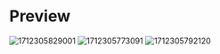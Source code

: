 # Preview

![1712305829001](https://github.com/SunPodder/chirper/assets/73415680/99547ec9-18b5-4e25-807b-1ecb3a0fde7c)
![1712305773091](https://github.com/SunPodder/chirper/assets/73415680/b788a75d-f708-4b8d-a6ce-428f2db6a277)
![1712305792120](https://github.com/SunPodder/chirper/assets/73415680/557830ec-48ad-4412-864d-b6c116524832)
